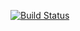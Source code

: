 [![Build Status](https://app.travis-ci.com/bonisiweinnocent/registrationWeb_App.svg?branch=main)](https://app.travis-ci.com/bonisiweinnocent/registrationWeb_App)